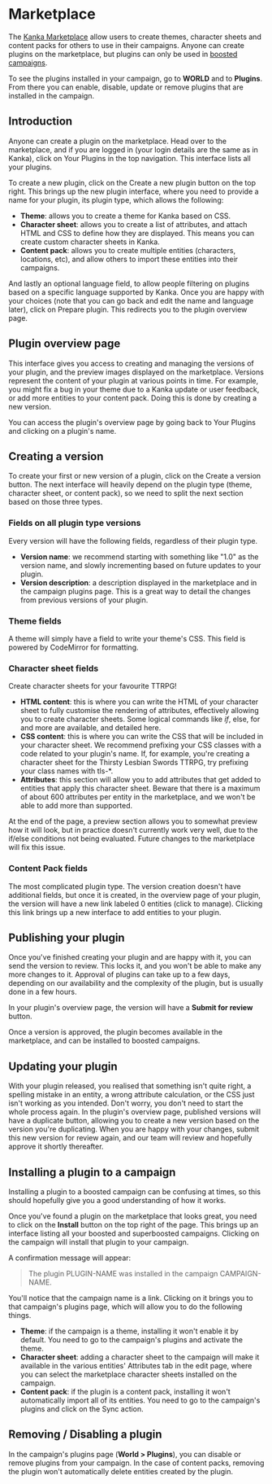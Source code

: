 # Marketplace

The [Kanka Marketplace](https://marketplace.kanka.io) allow users to create themes, character sheets and content packs for others to use in their campaigns. Anyone can create plugins on the marketplace, but plugins can only be used in [boosted campaigns](https://kanka.io/en-US/boosters).

To see the plugins installed in your campaign, go to **WORLD** and to **Plugins**. From there you can enable, disable, update or remove plugins that are installed in the campaign.

## Introduction

Anyone can create a plugin on the marketplace. Head over to the marketplace, and if you are logged in (your login details are the same as in Kanka), click on Your Plugins in the top navigation. This interface lists all your plugins.

To create a new plugin, click on the Create a new plugin button on the top right. This brings up the new plugin interface, where you need to provide a name for your plugin, its plugin type, which allows the following:

* **Theme**: allows you to create a theme for Kanka based on CSS.
* **Character sheet**: allows you to create a list of attributes, and attach HTML and CSS to define how they are displayed. This means you can create custom character sheets in Kanka.
* **Content pack**: allows you to create multiple entities (characters, locations, etc), and allow others to import these entities into their campaigns.

And lastly an optional language field, to allow people filtering on plugins based on a specific language supported by Kanka. Once you are happy with your choices (note that you can go back and edit the name and language later), click on Prepare plugin. This redirects you to the plugin overview page.

## Plugin overview page

This interface gives you access to creating and managing the versions of your plugin, and the preview images displayed on the marketplace. Versions represent the content of your plugin at various points in time. For example, you might fix a bug in your theme due to a Kanka update or user feedback, or add more entities to your content pack. Doing this is done by creating a new version.

You can access the plugin's overview page by going back to Your Plugins and clicking on a plugin's name.

## Creating a version

To create your first or new version of a plugin, click on the Create a version button. The next interface will heavily depend on the plugin type (theme, character sheet, or content pack), so we need to split the next section based on those three types.

### Fields on all plugin type versions

Every version will have the following fields, regardless of their plugin type.

* **Version name**: we recommend starting with something like "1.0" as the version name, and slowly incrementing based on future updates to your plugin.
* **Version description**: a description displayed in the marketplace and in the campaign plugins page. This is a great way to detail the changes from previous versions of your plugin.

### Theme fields

A theme will simply have a field to write your theme's CSS. This field is powered by CodeMirror for formatting.

### Character sheet fields

Create character sheets for your favourite TTRPG!

* **HTML content**: this is where you can write the HTML of your character sheet to fully customise the rendering of attributes, effectively allowing you to create character sheets. Some logical commands like _if_, else, for and more are available, and detailed here.
* **CSS content**: this is where you can write the CSS that will be included in your character sheet. We recommend prefixing your CSS classes with a code related to your plugin's name. If, for example, you're creating a character sheet for the Thirsty Lesbian Swords TTRPG, try prefixing your class names with tls-*.
* **Attributes**: this section will allow you to add attributes that get added to entities that apply this character sheet. Beware that there is a maximum of about 600 attributes per entity in the marketplace, and we won't be able to add more than supported.

At the end of the page, a preview section allows you to somewhat preview how it will look, but in practice doesn't currently work very well, due to the if/else conditions not being evaluated. Future changes to the marketplace will fix this issue.

### Content Pack fields

The most complicated plugin type. The version creation doesn't have additional fields, but once it is created, in the overview page of your plugin, the version will have a new link labeled 0 entities (click to manage). Clicking this link brings up a new interface to add entities to your plugin.

## Publishing your plugin

Once you've finished creating your plugin and are happy with it, you can send the version to review. This locks it, and you won't be able to make any more changes to it. Approval of plugins can take up to a few days, depending on our availability and the complexity of the plugin, but is usually done in a few hours.

In your plugin's overview page, the version will have a **Submit for review** button.

Once a version is approved, the plugin becomes available in the marketplace, and can be installed to boosted campaigns.

## Updating your plugin

With your plugin released, you realised that something isn't quite right, a spelling mistake in an entity, a wrong attribute calculation, or the CSS just isn't working as you intended. Don't worry, you don't need to start the whole process again. In the plugin's overview page, published versions will have a duplicate button, allowing you to create a new version based on the version you're duplicating. When you are happy with your changes, submit this new version for review again, and our team will review and hopefully approve it shortly thereafter.

## Installing a plugin to a campaign

Installing a plugin to a boosted campaign can be confusing at times, so this should hopefully give you a good understanding of how it works.

Once you've found a plugin on the marketplace that looks great, you need to click on the **Install** button on the top right of the page. This brings up an interface listing all your boosted and superboosted campaigns. Clicking on the campaign will install that plugin to your campaign.

A confirmation message will appear:

> The plugin PLUGIN-NAME was installed in the campaign CAMPAIGN-NAME.

You'll notice that the campaign name is a link. Clicking on it brings you to that campaign's plugins page, which will allow you to do the following things.

* **Theme**: if the campaign is a theme, installing it won't enable it by default. You need to go to the campaign's plugins and activate the theme.
* **Character sheet**: adding a character sheet to the campaign will make it available in the various entities' Attributes tab in the edit page, where you can select the marketplace character sheets installed on the campaign.
* **Content pack**: if the plugin is a content pack, installing it won't automatically import all of its entities. You need to go to the campaign's plugins and click on the Sync action.

## Removing / Disabling a plugin

In the campaign's plugins page (**World > Plugins**), you can disable or remove plugins from your campaign. In the case of content packs, removing the plugin won't automatically delete entities created by the plugin.
